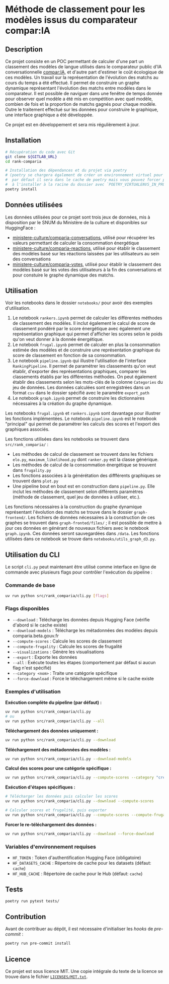 <!--
SPDX-FileCopyrightText: 2025 Pôle d'Expertise de la Régulation Numérique <contact@peren.gouv.fr>

SPDX-License-Identifier: MIT
-->

# Méthode de classement pour les modèles issus du comparateur compar:IA

## Description

Ce projet consiste en un POC permettant de calculer d'une part un classement des modèles de langue utilisés dans le comparateur public d'IA conversationnelle [compar:IA](https://comparia.beta.gouv.fr/), et d'autre part d'estimer le coût écologique de ces modèles.
Un travail sur la représentation de l'évolution des matchs au cours du temps a été effectué. Il permet de construire un graphe dynamique représentant l'évolution des matchs entre modèles dans le comparateur. Il est possible de naviguer dans une fenêtre de temps donnée pour observer quel modèle a été mis en compétition avec quel modèle, combien de fois et la proportion de matchs gagnés pour chaque modèle. Outre le traitement effectué sur les données pour construire le graphique, une interface graphique a été développée.

Ce projet est en développement et sera mis régulièrement à jour.

## Installation


```bash
# Récupération du code avec Git
git clone ${GITLAB_URL}
cd rank-comparia

# Installation des dépendances et du projet via poetry
# (poetry se chargera également de créer un environnement virtuel pour vous,
#  par défaut il sera dans le cache de poetry mais vous pouvez forcer poetry
#  à l'installer à la racine du dossier avec `POETRY_VIRTUALENVS_IN_PROJECT=1`)
poetry install
```

## Données utilisées

Les données utilisées pour ce projet sont trois jeux de données, mis à disposition par le SNUM du Ministère de la culture et disponibles sur HuggingFace :
- [ministere-culture/comparia-conversations](https://huggingface.co/datasets/ministere-culture/comparia-conversations), utilisé pour récupérer les valeurs permettant de calculer la consommation énergétique
- [ministere-culture/comparia-reactions](https://huggingface.co/datasets/ministere-culture/comparia-reactions), utilisé pour établir le classement des modèles basé sur les réactions laissées par les utilisateurs au sein des conversations
- [ministere-culture/comparia-votes](https://huggingface.co/datasets/ministere-culture/comparia-votes), utilisé pour établir le classement des modèles basé sur les votes des utilisateurs à la fin des conversations et pour constuire le graphe dynamique des matchs.


## Utilisation

Voir les notebooks dans le dossier `notebooks/` pour avoir des exemples d'utilisation.

1. Le notebook `rankers.ipynb` permet de calculer les différentes méthodes de classement des modèles. Il inclut également le calcul de score de classement pondéré par le score énergétique avec également une représentation graphique qui permet d'afficher les scores selon le poids qu'on veut donner à la donnée énergétique.
2. Le notebook `frugal.ipynb` permet de calculer en plus la consommation estimée des modèles et de construire une représentation graphique du score de classement en fonction de sa consommation.  
3. Le notebook `pipeline.ipynb` qui illustre l'utilisation de l'interface `RankingPipeline`. Il permet de paramétrer les classements qu'on veut établir, d'exporter des représentations graphiques, comparer les classements établis par les différentes méthodes. On peut également établir des classements selon les mots-clés de la colonne `Categories` du jeu de données. Les données calculées sont enregistrées dans un format `csv` dans le dossier spécifié avec le paramètre `export_path`
4. Le notebook `graph.ipynb` permet de construire les dictionnaires nécessaires à la création du graphe dynamique.

Les notebooks `frugal.ipynb` et `rankers.ipynb` sont davantage pour illustrer les fonctions implémentées. Le notebook `pipeline.ipynb` est le notebook "principal" qui permet de paramétrer les calculs des scores et l'export des graphiques associés.

Les fonctions utilisées dans les notebooks se trouvent dans `src/rank_comparia/` :
- Les méthodes de calcul de classement se trouvent dans les fichiers `elo.py`, `maximum_likelihood.py` dont `ranker.py` est la classe générique.
- Les méthodes de calcul de la consommation énergétique se trouvent dans `frugality.py`  
- Les fonctions associées à la générétation des diffférents graphiques se trouvent dans `plot.py`
- Une pipeline bout en bout est en construction dans `pipeline.py`. Elle inclut les méthodes de classement selon différents paramètres (méthode de classement, quel jeu de données à utiliser, etc.).


Les fonctions nécessaires à la construction du graphe dynamique représentant l'évolution des matchs se trouve dans le dossier `graph-frontend/`. Les fichiers de données nécessaires à la construction de ces graphes se trouvent dans `graph-fronted/files/` ; il est possible de mettre à jour ces données en générant de nouveaux fichiers avec le notebook `graph.ipynb`. Ces données seront sauvegardées dans `/data`. Les fonctions utilisées dans ce notebook se trouve dans `notebooks/utils_graph_d3.py`.

## Utilisation du CLI

Le script `cli.py` peut maintenant être utilisé comme interface en ligne de commande avec plusieurs flags pour contrôler l'exécution du pipeline :

### Commande de base

```bash
uv run python src/rank_comparia/cli.py [flags]
```

### Flags disponibles

- `--download` : Télécharge les données depuis Hugging Face (vérifie d'abord si le cache existe)
- `--download-models` : Télécharge les métadonnées des modèles depuis comparia.beta.gouv.fr
- `--compute-scores` : Calcule les scores de classement
- `--compute-frugality` : Calcule les scores de frugalité
- `--visualizations` : Génère les visualisations
- `--export` : Exporte les données
- `--all` : Exécute toutes les étapes (comportement par défaut si aucun flag n'est spécifié)
- `--category <nom>` : Traite une catégorie spécifique
- `--force-download` : Force le téléchargement même si le cache existe

### Exemples d'utilisation

**Exécution complète du pipeline (par défaut) :**
```bash
uv run python src/rank_comparia/cli.py
# ou
uv run python src/rank_comparia/cli.py --all
```

**Téléchargement des données uniquement :**
```bash
uv run python src/rank_comparia/cli.py --download
```

**Téléchargement des métadonnées des modèles :**
```bash
uv run python src/rank_comparia/cli.py --download-models
```

**Calcul des scores pour une catégorie spécifique :**
```bash
uv run python src/rank_comparia/cli.py --compute-scores --category "creative-writing"
```

**Exécution d'étapes spécifiques :**
```bash
# Télécharger les données puis calculer les scores
uv run python src/rank_comparia/cli.py --download --compute-scores

# Calculer scores et frugalité, puis exporter
uv run python src/rank_comparia/cli.py --compute-scores --compute-frugality --export
```

**Forcer le re-téléchargement des données :**
```bash
uv run python src/rank_comparia/cli.py --download --force-download
```

### Variables d'environnement requises

- `HF_TOKEN` : Token d'authentification Hugging Face (obligatoire)
- `HF_DATASETS_CACHE` : Répertoire de cache pour les datasets (défaut: `cache`)
- `HF_HUB_CACHE` : Répertoire de cache pour le Hub (défaut: `cache`)

## Tests
```bash
poetry run pytest tests/
```


## Contribution

Avant de contribuer au dépôt, il est nécessaire d'initialiser les _hooks_ de _pre-commit_ :

```bash
poetry run pre-commit install
```

<!--
***** TODO[squelette] ****
Décommenter les lignes suivantes et supprimer ce bloc si vous utilisez la publication
automatique via les jobs `package-publish-project` ou `package-publish-central`
du `.gitlab-ci.yml`.
Le job package-publish-central nécessite que la variable `CENTRAL_REGISTRY_ID`
soit configurée avec l'ID du dépôt central (52).
Cette variable est déjà configurée pour tous les projets au sein du groupe PEReN.
**************************

## Deployment

La bibliothèque est automatiquement publié dans les dépôts de paquets lors de la publication d'un tag de version.
Pour être reconnu le tag doit impérativement commencer par le caractère `v`,
puis être un numéro de version valide, par exemple `v1.2.4`.
Le dépôt doit également comporter un fichier `CHANGELOG.md`,
possédant une section formaté comme suit `## v<version> (<date du commit tagué[YYYY-MM-DD]>)`,
et décrivant les changements associés à la nouvelle version.  
Exemple:
```markdown
## v1.2.4 (2024-08-31)
### Features
- PDFs support
### Bug fixes
- Fix a memory leak
```
-->

## Licence

Ce projet est sous licence MIT. Une copie intégrale du texte
de la licence se trouve dans le fichier [`LICENSES/MIT.txt`](LICENSES/MIT.txt).
